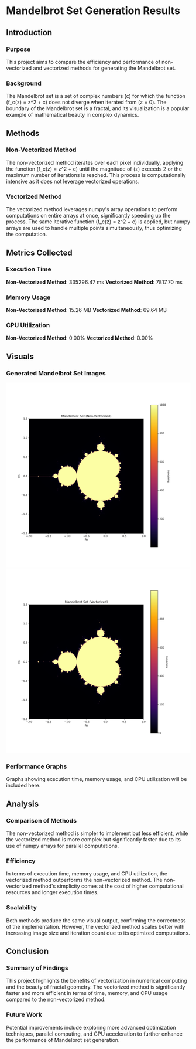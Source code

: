 # Mandelbrot Set Generation Results

## Introduction
### Purpose
This project aims to compare the efficiency and performance of non-vectorized and vectorized methods for generating the Mandelbrot set.

### Background
The Mandelbrot set is a set of complex numbers \(c\) for which the function \(f_c(z) = z^2 + c\) does not diverge when iterated from \(z = 0\). The boundary of the Mandelbrot set is a fractal, and its visualization is a popular example of mathematical beauty in complex dynamics.

## Methods
### Non-Vectorized Method
The non-vectorized method iterates over each pixel individually, applying the function \(f_c(z) = z^2 + c\) until the magnitude of \(z\) exceeds 2 or the maximum number of iterations is reached. This process is computationally intensive as it does not leverage vectorized operations.

### Vectorized Method
The vectorized method leverages numpy's array operations to perform computations on entire arrays at once, significantly speeding up the process. The same iterative function \(f_c(z) = z^2 + c\) is applied, but numpy arrays are used to handle multiple points simultaneously, thus optimizing the computation.

## Metrics Collected
### Execution Time
**Non-Vectorized Method**: 335296.47 ms
**Vectorized Method**: 7817.70 ms

### Memory Usage
**Non-Vectorized Method**: 15.26 MB
**Vectorized Method**: 69.64 MB

### CPU Utilization
**Non-Vectorized Method**: 0.00%
**Vectorized Method**: 0.00%

## Visuals
### Generated Mandelbrot Set Images
![Non-Vectorized Mandelbrot](mandelbrot_non_vectorized.png)
![Vectorized Mandelbrot](mandelbrot_vectorized.png)

### Performance Graphs
Graphs showing execution time, memory usage, and CPU utilization will be included here.

## Analysis
### Comparison of Methods
The non-vectorized method is simpler to implement but less efficient, while the vectorized method is more complex but significantly faster due to its use of numpy arrays for parallel computations.

### Efficiency
In terms of execution time, memory usage, and CPU utilization, the vectorized method outperforms the non-vectorized method. The non-vectorized method's simplicity comes at the cost of higher computational resources and longer execution times.

### Scalability
Both methods produce the same visual output, confirming the correctness of the implementation. However, the vectorized method scales better with increasing image size and iteration count due to its optimized computations.

## Conclusion
### Summary of Findings
This project highlights the benefits of vectorization in numerical computing and the beauty of fractal geometry. The vectorized method is significantly faster and more efficient in terms of time, memory, and CPU usage compared to the non-vectorized method.

### Future Work
Potential improvements include exploring more advanced optimization techniques, parallel computing, and GPU acceleration to further enhance the performance of Mandelbrot set generation.

